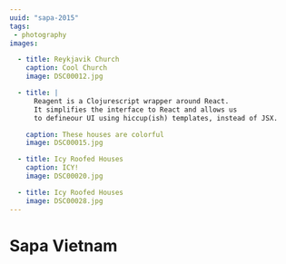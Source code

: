 ```yaml
---
uuid: "sapa-2015"
tags:
 - photography
images:

  - title: Reykjavik Church
    caption: Cool Church
    image: DSC00012.jpg

  - title: |
      Reagent is a Clojurescript wrapper around React.
      It simplifies the interface to React and allows us
      to defineour UI using hiccup(ish) templates, instead of JSX.

    caption: These houses are colorful
    image: DSC00015.jpg

  - title: Icy Roofed Houses
    caption: ICY!
    image: DSC00020.jpg

  - title: Icy Roofed Houses
    image: DSC00028.jpg
---
```

# Sapa Vietnam
